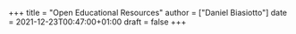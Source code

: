 +++
title = "Open Educational Resources"
author = ["Daniel Biasiotto"]
date = 2021-12-23T00:47:00+01:00
draft = false
+++
